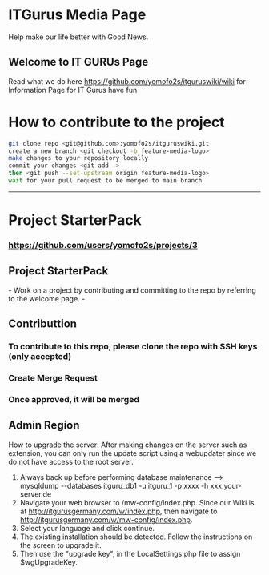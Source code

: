 # ITGurus Media Page

Help make our life better with Good News.

## Welcome to IT GURUs Page 

Read what we do here https://github.com/yomofo2s/itguruswiki/wiki for Information Page for IT Gurus have fun

<h1>How to contribute to the project</h1>

```bash
git clone repo <git@github.com>:yomofo2s/itguruswiki.git
create a new branch <git checkout -b feature-media-logo>
make changes to your repository locally
commit your changes <git add .>
then <git push --set-upstream origin feature-media-logo>
wait for your pull request to be merged to main branch
```
---

<h1>Project StarterPack</h1>

### https://github.com/users/yomofo2s/projects/3

<h2>Project StarterPack</h2>
    - Work on a project by contributing and committing to the repo by referring to the welcome page.
    - 


## Contributtion

### To contribute to this repo, please clone the repo with SSH keys (only accepted)
### Create Merge Request
### Once approved, it will be merged

## Admin Region
How to upgrade the server: 
After making changes on the server such as extension, you can only run the update script using a webupdater since we do not have access to the root server. 
1. Always back up before performing database maintenance --> mysqldump --databases itguru_db1 -u itguru_1 -p xxxx -h xxx.your-server.de
2. Navigate your web browser to /mw-config/index.php. Since our Wiki is at http://itgurusgermany.com/w/index.php, then navigate to http://itgurusgermany.com/w/mw-config/index.php.
3. Select your language and click continue.
4. The existing installation should be detected. Follow the instructions on the screen to upgrade it.
5. Then use the "upgrade key", in the LocalSettings.php file to assign $wgUpgradeKey.
